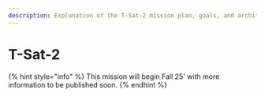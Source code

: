 ```yaml
---
description: Explanation of the T-Sat-2 mission plan, goals, and architecture.
---
```


# T-Sat-2

{% hint style="info" %}
This mission will begin Fall 25' with more information to be published soon.
{% endhint %}
